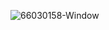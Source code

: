 ![66030158-Window](https://github.com/user-attachments/assets/6e3f7fbc-6efd-4b83-86eb-7790077f556b)

